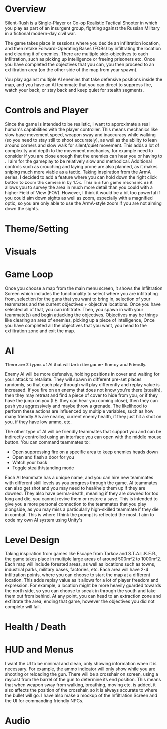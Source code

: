 # Overview
Silent-Rush is a Single-Player or Co-op Realistic Tactical Shooter in which you play as part of an insurgent group, fighting against the Russian Military in a fictional modern-day civil war.

The game takes place in sessions where you decide an infiltration location, and then retake Forward-Operating Bases (FOBs) by infiltrating the location and clearing it of enemies. There are multiple side-objectives to each infiltration, such as picking up intelligence or freeing prisoners etc.
Once you have completed the objectives that you can, you then proceed to an exfiltration area (on the other side of the map from your spawn).

You play against multiple AI enemies that take defensive positions inside the map, and you have an AI teammate that you can direct to suppress fire, watch your back, or stay back and keep quiet for stealth segments. 
# Controls and Player 
Since the game is intended to be realistic, I want to approximate a real human's capabilities with the player controller. This means mechanics like slow base movement speed, weapon sway and inaccuracy while walking (so you need to stay still to shoot accurately), as well as the ability to lean around corners and slow walk for silent/quiet movement. This adds a lot of complexity and depth to the movement mechanics, for example need to consider if you are close enough that the enemies can hear you or having to . I aim for the gameplay to be relatively slow and methodical.
Additional controls such as crouching and laying prone are also planned, as it makes sniping much more viable as a tactic. 
Taking inspiration from the ArmA series, I decided to add a feature where you can hold down the right click button to zoom the camera in by 1.5x. This is a fun game mechanic as it allows you to survey the area in much more detail than you could with a higher Field of View (FOV). However, I think it would be a bit too powerful if you could aim down sights as well as zoom, especially with a magnified optic, so you are only able to use the ArmA-style zoom if you are not aiming down the sights.
# Theme/Setting

# Visuals

# Game Loop
Once you choose a map from the main menu screen, it shows the Infiltration Screen which includes the functionality to select where you are infiltrating from, selection for the guns that you want to bring in, selection of your teammates and the current objectives + objective locations. Once you have selected all of that, you can infiltrate. Then, you spawn in with your teammate(s) and begin attacking the objectives. Objectives may be things like clearing an area of enemies, picking up a piece of intelligence, 
Once you have completed all the objectives that you want, you head to the exfiltration zone and exit the map.
# AI
There are 2 types of AI that will be in the game- Enemy and Friendly.

Enemy AI will be more defensive, holding positions in cover and waiting for your attack to retaliate. They will spawn in different pre-set places randomly, so that each play-through will play differently and replay value is increased. 
If you fire on an enemy that does not know you're there (stealth), then they may retreat and find a piece of cover to hide from you, or if they have the jump on you (I.E. they can hear you coming close), then they can push you aggressively and maybe throw a grenade. The likelihood to perform these actions are influenced by multiple variables, such as how many friendly AIs are nearby, current enemy health, if they just hit a shot on you, if they have low ammo, etc.

The other type of AI will be friendly teammates that support you and can be indirectly controlled using an interface you can open with the middle mouse button.
You can command teammates to:
- Open suppressing fire on a specific area to keep enemies heads down
- Open and flash a door for you
- Watch your back
- Toggle stealth/standing mode

 Each AI teammate has a unique name, and you can hire new teammates with different skill levels as you progress through the game. AI teammates can also get shot and you may need to heal/help them up if they are downed. They also have perma-death, meaning if they are downed for too long and die, you cannot revive them or restore a save. This is intended to give you a more personal connection to the teammates that you play alongside, as you may miss a particularly high-skilled teammate if they die in combat.
 This is where I think the prompt is reflected the most. I aim to code my own AI system using Unity's 
# Level Design
Taking inspiration from games like Escape from Tarkov and S.T.A.L.K.E.R., the game takes place in multiple large areas of around 500m^2 to 1000m^2. Each map will include forested areas, as well as locations such as towns, industrial parks, military bases, factories, etc. 
Each area will have 2-4 infiltration points, where you can choose to start the map at a different location. This adds replay value as it allows for a lot of player freedom and expression. For example, a location might be more heavily guarded towards the north side, so you can choose to sneak in through the south and take them out from behind.
At any point, you can head to an extraction zone and exfiltrate the area, ending that game, however the objectives you did not complete will fail.

# Health / Death
# HUD and Menus
I want the UI to be minimal and clean, only showing information when it is necessary. For example, the ammo indicator will only show while you are shooting or reloading the gun. There will be a crosshair on screen, using a raycast from the barrel of the gun to determine its end position. This means that when weapon sway from walking, breathing, moving etc. is added, it also affects the position of the crosshair, so it is always accurate to where the bullet will go.
I have also make a mockup of the Infiltration Screen and the UI for commanding friendly NPCs.

# Audio
